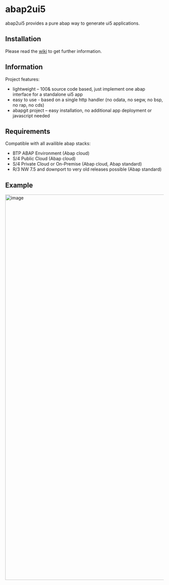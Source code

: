 # abap2ui5

abap2ui5 provides a pure abap way to generate ui5 applications.

## Installation
Please read the [wiki](https://duckduckgo.com "The best search engine for privacy") to get further information.

## Information
Project features:
* lightweight – 100& source code based, just implement one abap interface for a standalone ui5 app
* easy to use - based on a single http handler (no odata, no segw, no bsp, no rap, no cds)
* abapgit project – easy installation, no additional app deployment or javascript needed

## Requirements
Compatible with all availible abap stacks:
* BTP ABAP Environment (Abap cloud)
* S/4 Public Cloud (Abap cloud)
* S/4 Private Cloud or On-Premise (Abap cloud, Abap standard)
* R/3 NW 7.5 and downport to very old releases possible (Abap standard)

## Example
<img width="1225" alt="image" src="https://user-images.githubusercontent.com/102328295/207331664-00c45fc0-3938-44b0-b241-20ff8d9fc4fe.png">
